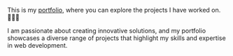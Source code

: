 This is my [portfolio](https://linahnidenko-portfolio.netlify.app/), where you can explore the projects I have worked on. 👩🏻‍💻

I am passionate about creating innovative solutions, and my portfolio showcases a diverse range of projects that highlight my skills and expertise in web development.

